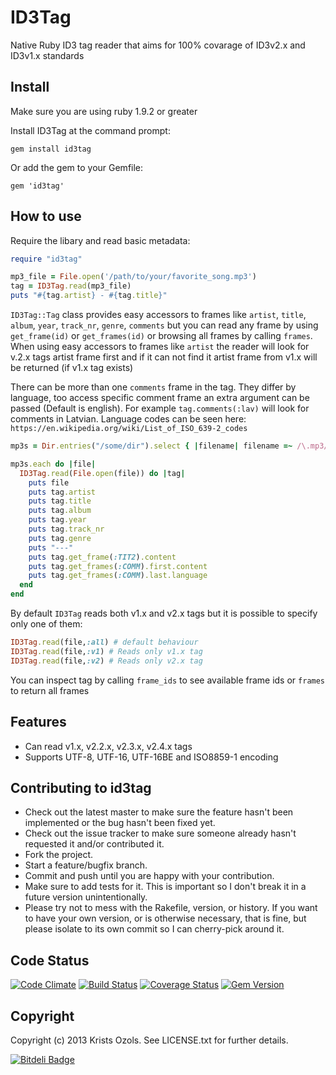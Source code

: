 # ID3Tag
Native Ruby ID3 tag reader that aims for 100% covarage of ID3v2.x and ID3v1.x standards

## Install

Make sure you are using ruby 1.9.2 or greater

Install ID3Tag at the command prompt:
```
gem install id3tag
```

Or add the gem to your Gemfile:
```
gem 'id3tag'
```

## How to use

Require the libary and read basic metadata:
```ruby
require "id3tag"

mp3_file = File.open('/path/to/your/favorite_song.mp3')
tag = ID3Tag.read(mp3_file)
puts "#{tag.artist} - #{tag.title}"
```
`ID3Tag::Tag` class provides easy accessors to frames like `artist`, `title`, `album`, `year`, `track_nr`, `genre`, `comments` but you can read any frame by using `get_frame(id)` or `get_frames(id)` or browsing all frames by calling `frames`.
When using easy accessors to frames like `artist` the reader will look for v.2.x tags artist frame first and if it can not find it artist frame from v1.x will be returned (if v1.x tag exists)

There can be more than one `comments` frame in the tag. They differ by language, too access specific comment frame an extra argument can be passed (Default is english). For example `tag.comments(:lav)` will look for comments in Latvian. Language codes can be seen here: `https://en.wikipedia.org/wiki/List_of_ISO_639-2_codes`

```ruby
mp3s = Dir.entries("/some/dir").select { |filename| filename =~ /\.mp3/i }

mp3s.each do |file|
  ID3Tag.read(File.open(file)) do |tag|
    puts file
    puts tag.artist
    puts tag.title
    puts tag.album
    puts tag.year
    puts tag.track_nr
    puts tag.genre
    puts "---"
    puts tag.get_frame(:TIT2).content
    puts tag.get_frames(:COMM).first.content
    puts tag.get_frames(:COMM).last.language
  end
end
```
By default `ID3Tag` reads both v1.x and v2.x tags but it is possible to specify only one of them:
```ruby
ID3Tag.read(file,:all) # default behaviour
ID3Tag.read(file,:v1) # Reads only v1.x tag
ID3Tag.read(file,:v2) # Reads only v2.x tag
```

You can inspect tag by calling `frame_ids` to see available frame ids or `frames` to return all frames


## Features

* Can read v1.x, v2.2.x, v2.3.x, v2.4.x tags
* Supports UTF-8, UTF-16, UTF-16BE and ISO8859-1 encoding


## Contributing to id3tag
 
* Check out the latest master to make sure the feature hasn't been implemented or the bug hasn't been fixed yet.
* Check out the issue tracker to make sure someone already hasn't requested it and/or contributed it.
* Fork the project.
* Start a feature/bugfix branch.
* Commit and push until you are happy with your contribution.
* Make sure to add tests for it. This is important so I don't break it in a future version unintentionally.
* Please try not to mess with the Rakefile, version, or history. If you want to have your own version, or is otherwise necessary, that is fine, but please isolate to its own commit so I can cherry-pick around it.

## Code Status
[![Code Climate](https://codeclimate.com/github/krists/id3tag.png)](https://codeclimate.com/github/krists/id3tag) [![Build Status](https://travis-ci.org/krists/id3tag.png?branch=master)](https://travis-ci.org/krists/id3tag) [![Coverage Status](https://coveralls.io/repos/krists/id3tag/badge.png?branch=master)](https://coveralls.io/r/krists/id3tag) [![Gem Version](https://badge.fury.io/rb/id3tag.png)](http://badge.fury.io/rb/id3tag)
## Copyright

Copyright (c) 2013 Krists Ozols. See LICENSE.txt for
further details.



[![Bitdeli Badge](https://d2weczhvl823v0.cloudfront.net/krists/id3tag/trend.png)](https://bitdeli.com/free "Bitdeli Badge")

